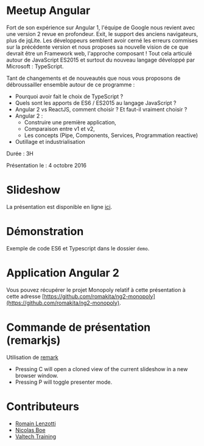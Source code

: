# Meetup Angular

Fort de son expérience sur Angular 1, l'équipe de Google
nous revient avec une version 2 revue en profondeur. Exit, le support des 
anciens navigateurs, plus de jqLite. Les développeurs semblent avoir cerné 
les erreurs commises sur la précédente version et nous proposes sa nouvelle 
vision de ce que devrait être un Framework web, l'approche composant ! 
Tout cela articulé autour de JavaScript ES2015 et surtout du nouveau 
langage développé par Microsoft : TypeScript.

Tant de changements et de nouveautés que nous vous proposons de débroussailler 
ensemble autour de ce programme :

 * Pourquoi avoir fait le choix de TypeScript ?
 * Quels sont les apports de ES6 / ES2015 au langage JavaScript ?
 * Angular 2 vs ReactJS, comment choisir ? Et faut-il vraiment choisir ?
 * Angular 2 :
    * Construire une première application, 
    * Comparaison entre v1 et v2,
    * Les concepts (Pipe, Components, Services, Programmation reactive)
 * Outillage et industrialisation

Durée : 3H

Présentation le : 4 octobre 2016

# Slideshow

La présentation est disponible en ligne [ici](http://romakita.github.io/meetup-angular2).

# Démonstration

Exemple de code ES6 et Typescript dans le dossier `demo`.

# Application Angular 2

Vous pouvez récupérer le projet Monopoly relatif à cette présentation
à cette adresse [https://github.com/romakita/ng2-monopoly](https://github.com/romakita/ng2-monopoly).

# Commande de présentation (remarkjs)

Utilisation de [remark](https://github.com/gnab/remark/wiki/Formatting#alignment)

* Pressing C will open a cloned view of the current slideshow in a new browser window.
* Pressing P will toggle presenter mode.

# Contributeurs

* [Romain Lenzotti](http://github.com/Romakita)
* [Nicolas Boe](http://nicolas-boe.fr/)
* [Valtech Training](http://www.valtech-training.fr/)


